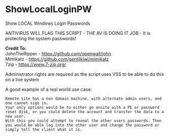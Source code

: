 # ShowLocalLoginPW

 Show LOCAL Windows Login Passwords
 
ANTIVIRUS WILL FLAG THIS SCRIPT - THE AV IS DOING IT JOB - It is protecting the system passwords!

**Credit To:**<br>
JohnTheRipper - <a href="https://github.com/openwall/john">https://github.com/openwall/john</a><br>
Mimikatz - <a href="https://github.com/gentilkiwi/mimikatz">https://github.com/gentilkiwi/mimikatz</a><br>
7zip - <a href="https://www.7-zip.org/">https://www.7-zip.org/</a><br>

Administrator rights are required as the script uses VSS to be able to do this on a live system

A good example of a real world use case:

	Remote site has a non domain machine, with alternate admin users, and one cannot sign in.  
	Your only options would be to either go onsite with a PE or password reset disk, or you could delete the account and transfer the data to a new user.
	With this you could attempt to reveal the other users passwords. Then you would be able log into the other user and change the password or simply tell the client what it is.